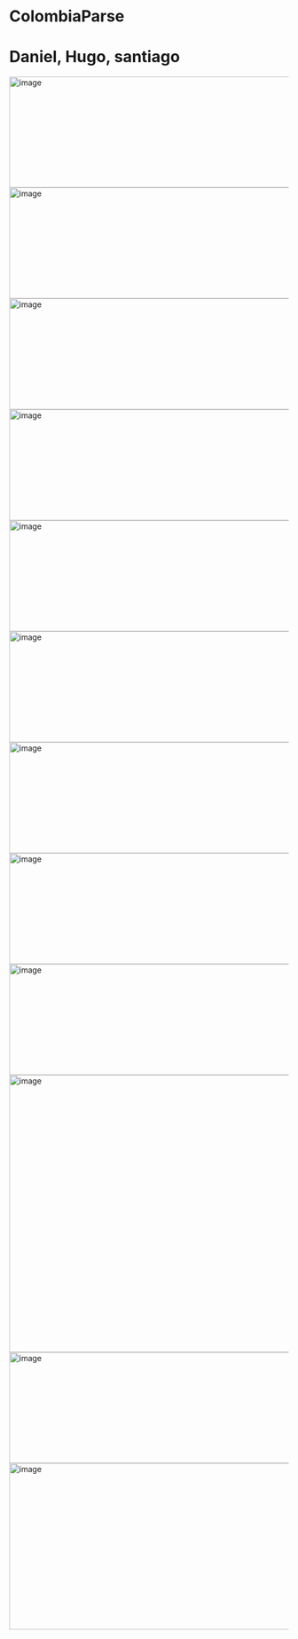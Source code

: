 # ColombiaParse
<h1>Daniel, Hugo, santiago</h1>

<img width="2550" height="200" alt="image" src="https://github.com/user-attachments/assets/864770c8-a9a3-4838-b996-1e338b83562e" />

<img width="2550" height="200" alt="image" src="https://github.com/user-attachments/assets/fec82efa-39ff-4baa-80be-287821f9f515" />

<img width="2550" height="200" alt="image" src="https://ichef.bbci.co.uk/ace/ws/640/amz/worldservice/live/assets/images/2014/02/06/140206183224_mono_travieso_promos_624x351_spl.jpg.webp" />

<img width="2550" height="200" alt="image" src="https://github.com/user-attachments/assets/3b4d525c-ae8f-44ed-94fa-d5fdec3a0e71" />

<img width="2550" height="200" alt="image" src="https://github.com/user-attachments/assets/09fda580-ed06-4b50-979e-691da3bb9d28" />

<img width="2550" height="200" alt="image" src="https://github.com/user-attachments/assets/08d20310-57e1-4bab-a796-41e304d548cf" />

<img width="2550" height="200" alt="image" src="https://github.com/user-attachments/assets/67a41e13-0320-4a39-bd0d-4de54c6dad14" />

<img width="2550" height="200" alt="image" src="https://github.com/user-attachments/assets/9d9b904c-0b00-49d6-b38f-aa799d1fdf67" />

<img width="2550" height="200" alt="image" src="https://github.com/user-attachments/assets/8348f5b2-04ff-481a-a203-dc74c72cc019" />

<img width="2550" height="500" alt="image" src="https://github.com/user-attachments/assets/3496627a-410a-4eed-8995-b3c7f743d664" />

<img width="2550" height="200" alt="image" src="https://github.com/user-attachments/assets/6926c7df-4813-4e7f-8b30-95da97ddf418" />

<img width="2550" height="300" alt="image" src="https://github.com/user-attachments/assets/7fbb002e-4c9c-4eee-abb4-6335c5c7dbcd" />


